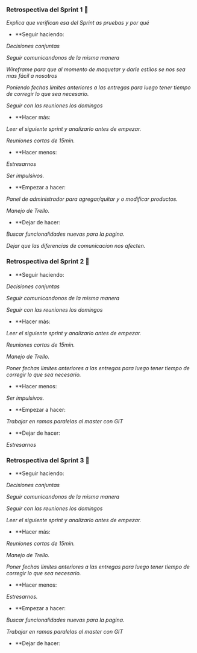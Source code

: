 ### Retrospectiva del Sprint 1 🔩

_Explica que verifican esa del Sprint as pruebas y por qué_

* **Seguir haciendo:

_Decisiones conjuntas_

_Seguir comunicandonos de la misma manera_

_Wireframe para que al momento de maquetar y darle estilos se nos sea mas fácil a nosotros_

_Poniendo fechas limites anteriores a las entregas para luego tener tiempo de corregir lo que sea necesario._

_Seguir con las reuniones los domingos_

* **Hacer más:

_Leer el siguiente sprint y analizarlo antes de empezar._

_Reuniones cortas de 15min._

* **Hacer menos:

_Estresarnos_

_Ser impulsivos._

* **Empezar a hacer:

_Panel de administrador para agregar/quitar y o modificar productos._

_Manejo de Trello._


* **Dejar de hacer:

_Buscar funcionalidades nuevas para la pagina._

_Dejar que las diferencias de comunicacion nos afecten._


### Retrospectiva del Sprint 2 🔩

* **Seguir haciendo:

_Decisiones conjuntas_

_Seguir comunicandonos de la misma manera_

_Seguir con las reuniones los domingos_

* **Hacer más:

_Leer el siguiente sprint y analizarlo antes de empezar._

_Reuniones cortas de 15min._

_Manejo de Trello._

_Poner fechas limites anteriores a las entregas para luego tener tiempo de corregir lo que sea necesario._

* **Hacer menos:

_Ser impulsivos._

* **Empezar a hacer:

_Trabajar en ramas paralelas al master con GIT_ 

* **Dejar de hacer:

_Estresarnos_

### Retrospectiva del Sprint 3 🔩

* **Seguir haciendo:

_Decisiones conjuntas_

_Seguir comunicandonos de la misma manera_

_Seguir con las reuniones los domingos_

_Leer el siguiente sprint y analizarlo antes de empezar._

* **Hacer más:

_Reuniones cortas de 15min._

_Manejo de Trello._

_Poner fechas limites anteriores a las entregas para luego tener tiempo de corregir lo que sea necesario._

* **Hacer menos:

_Estresarnos._

* **Empezar a hacer:

_Buscar funcionalidades nuevas para la pagina._

_Trabajar en ramas paralelas al master con GIT_ 

* **Dejar de hacer:











